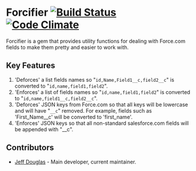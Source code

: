 # Forcifier [![Build Status](https://travis-ci.org/jeffdonthemic/forcifier.png?branch=master)](https://travis-ci.org/jeffdonthemic/forcifier) [![Code Climate](https://codeclimate.com/badge.png)](https://codeclimate.com/github/jeffdonthemic/forcifier)

Forcifier is a gem that provides utility functions for dealing with Force.com fields to make them pretty and easier to work with.

## Key Features

1. 'Deforces' a list fields names so "`id,Name,Field1__c,field2__c`" is converted to "`id,name,field1,field2`".
2. 'Enforces' a list of fields names so "`id,name,field1,field2`" is converted to "`id,name,field1__c,field2__c`".
3. 'Deforces' JSON keys from Force.com so that all keys will be lowercase and will have "`__c`" removed. For example, fields such as 'First_Name__c' will be converted to 'first_name'.
4. 'Enforces' JSON keys so that all non-standard salesforce.com fields will be appended with "__c".

## Contributors

- [Jeff Douglas](https://github.com/jeffdonthemic) - Main developer, current maintainer.